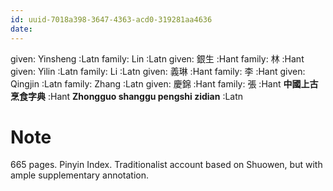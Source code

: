 ```yaml
---
id: uuid-7018a398-3647-4363-acd0-319281aa4636
date: 
---
```


given: Yinsheng :Latn
family: Lin  :Latn
given: 銀生 :Hant
family: 林 :Hant
given: Yilin :Latn
family: Li :Latn
given: 義琳 :Hant
family: 李 :Hant
given: Qingjin :Latn
family: Zhang :Latn
given: 慶錦 :Hant
family: 張 :Hant
**中國上古烹食字典** :Hant
**Zhongguo shanggu pengshi zidian** :Latn
# Note
665 pages. Pinyin Index. Traditionalist account based on Shuowen, but with ample supplementary annotation.